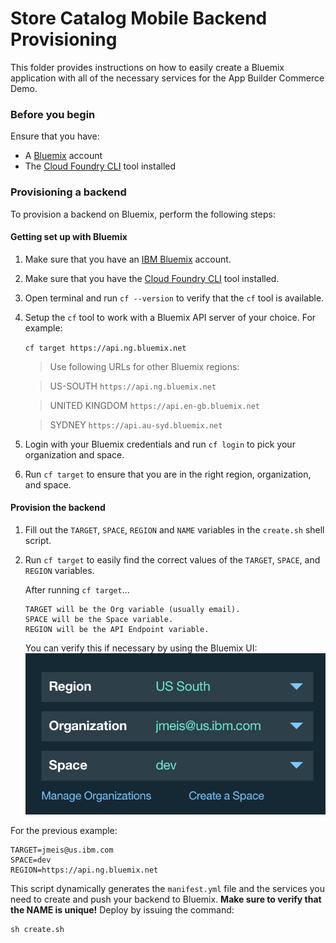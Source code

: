 # Store Catalog Mobile Backend Provisioning
This folder provides instructions on how to easily create a Bluemix application with all of the necessary services for the App Builder Commerce Demo.

### Before you begin
Ensure that you have:

* A [Bluemix](http://bluemix.net) account
* The [Cloud Foundry CLI](https://www.ng.bluemix.net/docs/cli/downloads.html) tool installed

### Provisioning a backend
To provision a backend on Bluemix, perform the following steps:

#### Getting set up with Bluemix

1. Make sure that you have an [IBM Bluemix](https://console.ng.bluemix.net/) account.
2. Make sure that you have the [Cloud Foundry CLI](https://www.ng.bluemix.net/docs/cli/downloads.html) tool installed.
3. Open terminal and run `cf --version` to verify that the `cf` tool is available.
1. Setup the `cf` tool to work with a Bluemix API server of your choice. For example:

	`cf target https://api.ng.bluemix.net`

	> Use following URLs for other Bluemix regions:

	> US-SOUTH `https://api.ng.bluemix.net`

	> UNITED KINGDOM `https://api.en-gb.bluemix.net`

	> SYDNEY `https://api.au-syd.bluemix.net`

1. Login with your Bluemix credentials and run `cf login` to pick your organization and space.
1. Run `cf target` to ensure that you are in the right region, organization, and space.

#### Provision the backend
1. Fill out the `TARGET`, `SPACE`, `REGION` and `NAME` variables in the `create.sh` shell script.
2. Run `cf target` to easily find the correct values of the `TARGET`, `SPACE`, and `REGION` variables.

	After running `cf target`...

	```
	TARGET will be the Org variable (usually email).
	SPACE will be the Space variable.
	REGION will be the API Endpoint variable.
	```

	You can verify this if necessary by using the Bluemix UI:
	<img src="readme/1.png"/>

For the previous example:

<!-- ```bash -->
```
TARGET=jmeis@us.ibm.com
SPACE=dev
REGION=https://api.ng.bluemix.net
```

This script dynamically generates the `manifest.yml` file and the services you need to create and push your backend to Bluemix. **Make sure to verify that the NAME is unique!** Deploy by issuing the command:

```
sh create.sh
```
